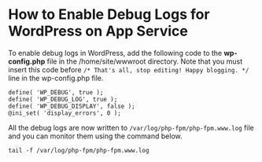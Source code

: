 # How to Enable Debug Logs for WordPress on App Service

To enable debug logs in WordPress, add the following code to the **wp-config.php** file in the /home/site/wwwroot directory. Note that you must insert this code before ```/* That's all, stop editing! Happy blogging. */``` line in the wp-config.php file.

```
define( 'WP_DEBUG', true );
define( 'WP_DEBUG_LOG', true );
define( 'WP_DEBUG_DISPLAY', false );
@ini_set( 'display_errors', 0 );
```

All the debug logs are now written to ```/var/log/php-fpm/php-fpm.www.log``` file and you can monitor them using the command below. 
```
tail -f /var/log/php-fpm/php-fpm.www.log
```
